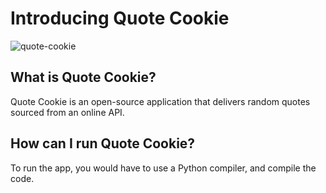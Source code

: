 # Introducing Quote Cookie
![quote-cookie](https://github.com/user-attachments/assets/532bb29a-995f-44a8-8969-35c1557b52fd)


## What is Quote Cookie?
Quote Cookie is an open-source application that delivers random quotes sourced from an online API.

## How can I run Quote Cookie?
To run the app, you would have to use a Python compiler, and compile the code.
